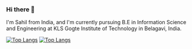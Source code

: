 ### Hi there 👋

I'm Sahil from India, and I'm currently pursuing B.E in Information Science and Engineering at KLS Gogte Institute of Technology in Belagavi, India.

[![Top Langs](https://github-readme-stats.vercel.app/api/top-langs/?username=infinity-962)](https://github.com/anuraghazra/github-readme-stats)
[![Top Langs](https://github-readme-stats.vercel.app/api/top-langs/?username=infinity-962&layout=compact)](https://github.com/anuraghazra/github-readme-stats)
